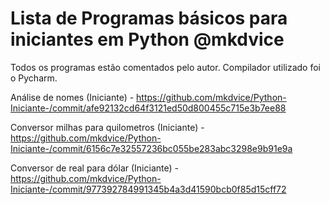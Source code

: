 # Lista de Programas básicos para iniciantes em Python @mkdvice

Todos os programas estão comentados pelo autor. Compilador utilizado foi o Pycharm.

Análise de nomes (Iniciante) - https://github.com/mkdvice/Python-Iniciante-/commit/afe92132cd64f3121ed50d800455c715e3b7ee88

Conversor milhas para quilometros (Iniciante) - https://github.com/mkdvice/Python-Iniciante-/commit/6156c7e32557236bc055be283abc3298e9b91e9a

Conversor de real para dólar (Iniciante) - https://github.com/mkdvice/Python-Iniciante-/commit/977392784991345b4a3d41590bcb0f85d15cff72

